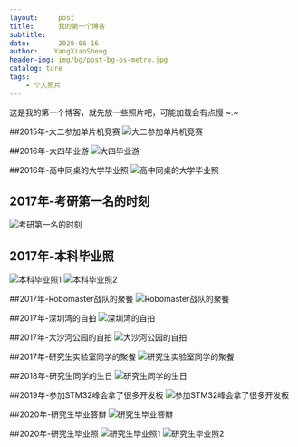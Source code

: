 ```yaml
---
layout:     post
title:      我的第一个博客
subtitle:   
date:       2020-06-16
author:    YangXiaoSheng
header-img: img/bg/post-bg-os-metro.jpg
catalog: ture
tags:
    - 个人照片
---
```


这是我的第一个博客，就先放一些照片吧，可能加载会有点慢 ~.~

##2015年-大二参加单片机竞赛
![大二参加单片机竞赛](/img/2020-06-16-我的第一个博客/大二参加单片机竞赛.jpg)

##2016年-大四毕业游
![大四毕业游](/img/2020-06-16-我的第一个博客/大四毕业游.jpg)

##2016年-高中同桌的大学毕业照
![高中同桌的大学毕业照](/img/2020-06-16-我的第一个博客/高中同桌的大学毕业照.jpg)

## 2017年-考研第一名的时刻
![考研第一名的时刻](/img/2020-06-16-我的第一个博客/考研第一名的时刻.jpg)

## 2017年-本科毕业照
![本科毕业照1](/img/2020-06-16-我的第一个博客/本科毕业照1.jpg)
![本科毕业照2](/img/2020-06-16-我的第一个博客/本科毕业照2.jpg)

##2017年-Robomaster战队的聚餐
![Robomaster战队的聚餐](/img/2020-06-16-我的第一个博客/Robomaster战队的聚餐.jpg)

##2017年-深圳湾的自拍
![深圳湾的自拍](/img/2020-06-16-我的第一个博客/深圳湾的自拍.jpg)

##2017年-大沙河公园的自拍
![大沙河公园的自拍](/img/2020-06-16-我的第一个博客/大沙河公园的自拍.jpg)

##2017年-研究生实验室同学的聚餐
![研究生实验室同学的聚餐](/img/2020-06-16-我的第一个博客/研究生实验室同学的聚餐.jpg)

##2018年-研究生同学的生日
![研究生同学的生日](/img/2020-06-16-我的第一个博客/研究生同学的生日.jpg)

##2019年-参加STM32峰会拿了很多开发板
![参加STM32峰会拿了很多开发板](/img/2020-06-16-我的第一个博客/参加STM32峰会拿了很多开发板.jpg)

##2020年-研究生毕业答辩
![研究生毕业答辩](/img/2020-06-16-我的第一个博客/研究生毕业答辩.jpg)

##2020年-研究生毕业照
![研究生毕业照1](/img/2020-06-16-我的第一个博客/研究生毕业照1.jpg)
![研究生毕业照2](/img/2020-06-16-我的第一个博客/研究生毕业照2.jpg)

 

